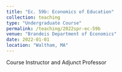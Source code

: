 ```yaml
---
title: "Ec. 59b: Economics of Education"
collection: teaching
type: "Undergraduate Course"
permalink: /teaching/2022spr-ec-59b
venue: "Brandeis Department of Economics"
date: 2022-01-01
location: "Waltham, MA"
---
```


Course Instructor and Adjunct Professor